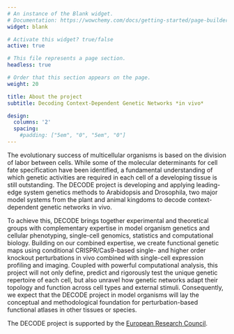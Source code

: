 ```yaml
---
# An instance of the Blank widget.
# Documentation: https://wowchemy.com/docs/getting-started/page-builder/
widget: blank

# Activate this widget? true/false
active: true

# This file represents a page section.
headless: true

# Order that this section appears on the page.
weight: 20

title: About the project
subtitle: Decoding Context-Dependent Genetic Networks *in vivo*

design:
  columns: '2'
  spacing:
    #padding: ["5em", "0", "5em", "0"]
---
```


The evolutionary success of multicellular organisms is based on the division of labor between cells.
While some of the molecular determinants for cell fate specification have been identified, a fundamental understanding of which genetic activities are required in each cell of a developing tissue is still outstanding.
The DECODE project is developing and applying leading-edge system genetics methods to Arabidopsis and Drosophila, two major model systems from the plant and animal kingdoms to decode context-dependent genetic networks in vivo.

To achieve this, DECODE brings together experimental and theoretical groups with complementary expertise in model organism genetics and cellular phenotyping, single-cell genomics, statistics and computational biology.
Building on our combined expertise, we create functional genetic maps using conditional CRISPR/Cas9-based single- and higher order knockout perturbations in vivo combined with single-cell expression profiling and imaging.
Coupled with powerful computational analysis, this project will not only define, predict and rigorously test the unique genetic repertoire of each cell, but also unravel how genetic networks adapt their topology and function across cell types and external stimuli.
Consequently, we expect that the DECODE project in model organisms will lay the conceptual and methodological foundation for perturbation-based functional atlases in other tissues or species.

The DECODE project is supported by the [European Research Council](https://cordis.europa.eu/project/id/810296).
